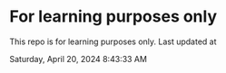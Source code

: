 # For learning purposes only
This repo is for learning purposes only.
Last updated at

Saturday, April 20, 2024 8:43:33 AM

